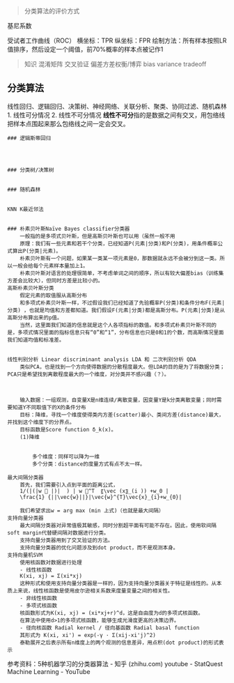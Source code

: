> 分类算法的评价方式

基尼系数


受试者工作曲线（ROC）
横坐标：TPR
纵坐标：FPR
绘制方法：所有样本按照LR值排序，然后设定一个阈值，前70%概率的样本点被记作1



> 知识
混淆矩阵
交叉验证
偏差方差权衡/博弈 bias variance tradeoff

## 分类算法
线性回归、逻辑回归、决策树、神经网络、关联分析、聚类、协同过滤、随机森林
	1. 线性可分情况
	2. 线性不可分情况
	**线性不可分**指的是数据之间有交叉，用包络线把样本点围起来那么包络线之间一定会交叉。
	
	### 逻辑斯蒂回归
	
	
	
	
	### 分类树/决策树
	
	
	### 随机森林
	
	
	KNN K最近邻法
	
	
	### 朴素贝叶斯Naïve Bayes classifier分类器
		一般指的是多项式贝叶斯，但是高斯贝叶斯也可以用（虽然一般不用
		原理：我们有一些元素和若干个分类，已经知道P(元素|分类)和P(分类)，用条件概率公式算出P(分类|元素)。
		朴素贝叶斯有一个问题，如果某一类某一项元素是0，那数据就永远不会被分到这一类。所以一般会给每个元素样本量加上1。
		朴素贝叶斯对语言的处理很简单，不考虑单词之间的顺序，所以有较大偏差bias（训练集方差会比较大），但同时方差是比较小的。
	高斯朴素贝叶斯分类
		假定元素的取值服从高斯分布
		和多项式朴素贝叶斯一样，不过假设我们已经知道了先验概率P(分类)和条件分布F(元素|分类) ，也就是均值和方差都知道。我们假设F(元素|分类)都是高斯分布。P(元素|分类)是从高斯分布算出来的p值。
		当然，这里面我们知道的信息就是这个人各项指标的数值。和多项式朴素贝叶斯不同的是，多项式情况里面的指标信息只有“0”和“1”，分布信息也只是0和1的个数，而高斯情况里面我们知道均值和标准差。
				
	
	线性判别分析 Linear discriminant analysis LDA 和 二次判别分析 QDA
		类似PCA，也是找到一个方向使得数据的分散程度最大。但LDA的目的是为了将数据分类；PCA只是希望找到离散程度最大的一个维度，对分类并不感兴趣（？）。
	
	 
	
		输入数据：一组观测，自变量X是n维连续/离散变量，因变量Y是k分类离散变量；同时需要知道Y不同取值下的X的条件分布
		目标：降维，寻找一个维度使得类内方差(scatter)最小、类间方差(distance)最大，并找到这个维度下的分界点。
		目标函数是Score function δ_k(x)。
		(1)降维
	
	
			多个维度：同样可以降为一维
			多个分类：distance的度量方式有点不太一样。
	
	最大间隔分类器
		首先，我们需要引入点到平面的距离公式，
		1/(|(|w ⃗ |)|  ) | w ⃗^T  〖\vec (x〗_(i )) +w_0 |  
		\frac{1} {||\vec{w}||}|\vec{w}^{T}\vec{x}_{i}+w_{0}|
		
		我们希望求出w = arg max (min 上式)（也就是最大间隔）
	支持向量分类器
		最大间隔分类器对异常值极其敏感，同时分割超平面有可能不存在。因此，使用软间隔 soft margin代替硬间隔对数据进行分类。
		支持向量分类器用到了交叉验证的方法。
		支持向量分类器的优化问题涉及到dot product，而不是观测本身。
	支持向量机SVM
		使用核函数对数据进行处理
		- 线性核函数
		K(xi, xj) = Σ(xi*xj)
		这种形式和使用支持向量分类器是一样的，因为支持向量分类器关于特征是线性的。从本质上来说，线性核函数是使用皮尔逊相关系数来度量变量之间的相关性。
		- 非线性核函数
		- 多项式核函数
		核函数形式为K(xi, xj) = (xi*xj+r)^d，这是自由度为d的多项式核函数。
		在算法中使用d>1的多项式核函数，能够生成光滑度更高的决策边界。
		- 径向核函数 Radial kernel / 径向基函数 Radial basal function
		其形式为 K(xi, xi') = exp(-γ · Σ(xij-xi'j)^2)        
		泰勒展开之后表示所有n维度上的两个观测的信息差异，用点积(dot product)的形式表示
	
		
		
		
		
参考资料：5种机器学习的分类器算法 - 知乎 (zhihu.com)
		youtube - StatQuest Machine Learning - YouTube
